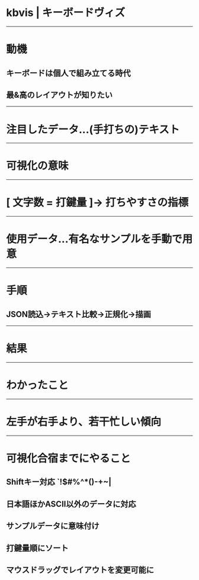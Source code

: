 # kbvis | キーボードヴィズ

---
# 動機
## キーボードは個人で組み立てる時代
## 最&高のレイアウトが知りたい

---
# 注目したデータ...(手打ちの)テキスト

---
# 可視化の意味
---
# [ 文字数 = 打鍵量 ]→ 打ちやすさの指標

---
# 使用データ...有名なサンプルを手動で用意

---
# 手順
## JSON読込→テキスト比較→正規化→描画

---
# 結果

---
# わかったこと

---
# 左手が右手より、若干忙しい傾向

---
# 可視化合宿までにやること
## Shiftキー対応 `!$#%^*()-+~| 
## 日本語ほかASCII以外のデータに対応
## サンプルデータに意味付け
## 打鍵量順にソート
## マウスドラッグでレイアウトを変更可能に
